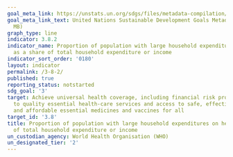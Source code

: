 ```yaml
---
goal_meta_link: https://unstats.un.org/sdgs/files/metadata-compilation/Metadata-Goal-3.pdf
goal_meta_link_text: United Nations Sustainable Development Goals Metadata (PDF 4.0
  MB)
graph_type: line
indicator: 3.8.2
indicator_name: Proportion of population with large household expenditures on health
  as a share of total household expenditure or income
indicator_sort_order: '0180'
layout: indicator
permalink: /3-8-2/
published: true
reporting_status: notstarted
sdg_goal: '3'
target: Achieve universal health coverage, including financial risk protection, access
  to quality essential health-care services and access to safe, effective, quality
  and affordable essential medicines and vaccines for all
target_id: '3.8'
title: Proportion of population with large household expenditures on health as a share
  of total household expenditure or income
un_custodian_agency: World Health Organisation (WHO)
un_designated_tier: '2'
---
```

